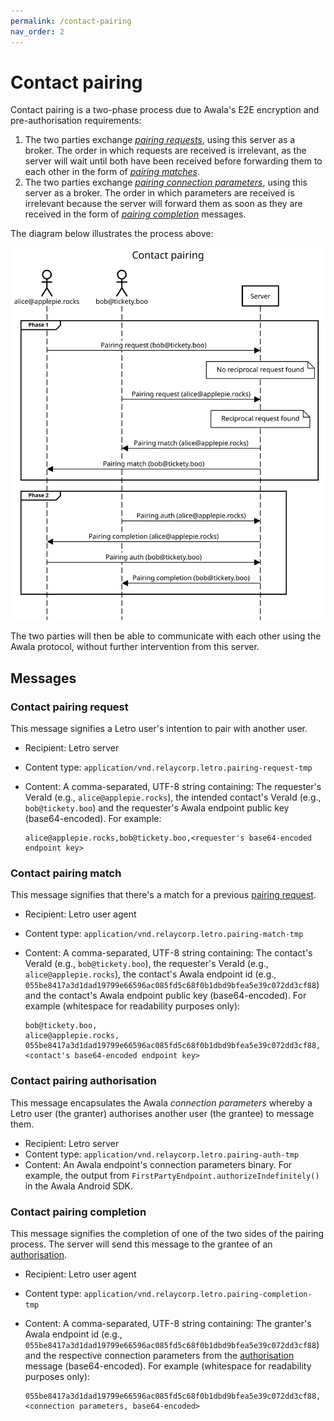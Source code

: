 ```yaml
---
permalink: /contact-pairing
nav_order: 2
---
```


# Contact pairing

Contact pairing is a two-phase process due to Awala's E2E encryption and pre-authorisation requirements:

1. The two parties exchange [_pairing requests_](#contact-pairing-request), using this server as a broker. The order in which requests are received is irrelevant, as the server will wait until both have been received before forwarding them to each other in the form of [_pairing matches_](#contact-pairing-match).
2. The two parties exchange [_pairing connection parameters_](#contact-pairing-authorisation), using this server as a broker. The order in which parameters are received is irrelevant because the server will forward them as soon as they are received in the form of [_pairing completion_](#contact-pairing-completion) messages.

The diagram below illustrates the process above:

![Contact pairing diagram](./assets/contact-pairing.svg)

The two parties will then be able to communicate with each other using the Awala protocol, without further intervention from this server.

## Messages

### Contact pairing request

This message signifies  a Letro user's intention to pair with another user.

- Recipient: Letro server
- Content type: `application/vnd.relaycorp.letro.pairing-request-tmp`
- Content: A comma-separated, UTF-8 string containing: The requester's VeraId (e.g., `alice@applepie.rocks`), the intended contact's VeraId (e.g., `bob@tickety.boo`) and the requester's Awala endpoint public key (base64-encoded). For example:
  
  ```
  alice@applepie.rocks,bob@tickety.boo,<requester's base64-encoded endpoint key>
  ```

### Contact pairing match

This message signifies that there's a match for a previous [pairing request](#contact-pairing).

- Recipient: Letro user agent
- Content type: `application/vnd.relaycorp.letro.pairing-match-tmp`
- Content: A comma-separated, UTF-8 string containing: The contact's VeraId (e.g., `bob@tickety.boo`), the requester's VeraId (e.g., `alice@applepie.rocks`), the contact's Awala endpoint id (e.g., `055be8417a3d1dad19799e66596ac085fd5c68f0b1dbd9bfea5e39c072dd3cf88`) and the contact's Awala endpoint public key (base64-encoded). For example (whitespace for readability purposes only):
  
  ```
  bob@tickety.boo,
  alice@applepie.rocks,
  055be8417a3d1dad19799e66596ac085fd5c68f0b1dbd9bfea5e39c072dd3cf88,
  <contact's base64-encoded endpoint key>
  ```

### Contact pairing authorisation

This message encapsulates the Awala _connection parameters_ whereby a Letro user (the granter) authorises another user (the grantee) to message them.

- Recipient: Letro server
- Content type: `application/vnd.relaycorp.letro.pairing-auth-tmp`
- Content: An Awala endpoint's connection parameters binary. For example, the output from `FirstPartyEndpoint.authorizeIndefinitely()` in the Awala Android SDK.

### Contact pairing completion

This message signifies the completion of one of the two sides of the pairing process. The server will send this message to the grantee of an [authorisation](#contact-pairing-authorisation).

- Recipient: Letro user agent
- Content type: `application/vnd.relaycorp.letro.pairing-completion-tmp`
- Content: A comma-separated, UTF-8 string containing: The granter's Awala endpoint id (e.g., `055be8417a3d1dad19799e66596ac085fd5c68f0b1dbd9bfea5e39c072dd3cf88`) and the respective connection parameters from the [authorisation](#contact-pairing-authorisation) message (base64-encoded). For example (whitespace for readability purposes only):

  ```
  055be8417a3d1dad19799e66596ac085fd5c68f0b1dbd9bfea5e39c072dd3cf88,
  <connection parameters, base64-encoded>
  ```
